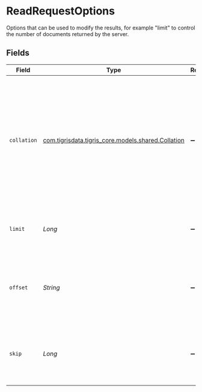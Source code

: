 # ReadRequestOptions

Options that can be used to modify the results, for example "limit" to control the number of documents returned by the server.


## Fields

| Field                                                                                                                                                                                       | Type                                                                                                                                                                                        | Required                                                                                                                                                                                    | Description                                                                                                                                                                                 |
| ------------------------------------------------------------------------------------------------------------------------------------------------------------------------------------------- | ------------------------------------------------------------------------------------------------------------------------------------------------------------------------------------------- | ------------------------------------------------------------------------------------------------------------------------------------------------------------------------------------------- | ------------------------------------------------------------------------------------------------------------------------------------------------------------------------------------------- |
| `collation`                                                                                                                                                                                 | [com.tigrisdata.tigris_core.models.shared.Collation](../../models/shared/Collation.md)                                                                                                      | :heavy_minus_sign:                                                                                                                                                                          | A collation allows you to specify string comparison rules. Default is case-sensitive, to override it you can set this option to 'ci' that will apply to all the text fields in the filters. |
| `limit`                                                                                                                                                                                     | *Long*                                                                                                                                                                                      | :heavy_minus_sign:                                                                                                                                                                          | Limit the number of documents returned by the read operation.                                                                                                                               |
| `offset`                                                                                                                                                                                    | *String*                                                                                                                                                                                    | :heavy_minus_sign:                                                                                                                                                                          | A cursor for use in pagination. The next streams will return documents after this offset.                                                                                                   |
| `skip`                                                                                                                                                                                      | *Long*                                                                                                                                                                                      | :heavy_minus_sign:                                                                                                                                                                          | Number of documents to skip before starting to return resulting documents.                                                                                                                  |